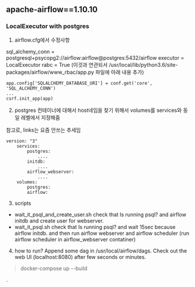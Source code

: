 apache-airflow==1.10.10
-------------



### LocalExecutor with postgres

1. airflow.cfg에서 수정사항

sql_alchemy_conn = postgresql+psycopg2://airflow:airflow@postgres:5432/airflow
executor = LocalExecutor
rabc = True (이것과 연관되서 /usr/local/lib/python3.6/site-packages/airflow/www_rbac/app.py 파일에 아래 내용 추가)
```
app.config['SQLALCHEMY_DATABASE_URI'] = conf.get('core', 'SQL_ALCHEMY_CONN')
...
csrf.init_app(app)
```

2. postgres 컨테이너에 대해서 host네임을 찾기 위해서 volumes를 services와 동일 레벨에서 지정해줌

참고로, links는 요즘 안쓰는 추세임
```
version: "3"
    services:
        postgres:
            ....
        initdb:
            ....
        airflow_webserver:
            ....
    volumes:
        postgres:
        airflow:
```


3. scripts

- wait_it_psql_and_create_user.sh
check that Is running psql? and airflow initdb and create user for webserver.
- wait_it_psql.sh
check that Is running psql? and wait 15sec because airflow initdb.
and then run airflow webserver and airflow scheduler (run airflow scheduler in airflow_webserver contatiner)


4. how to run?
Append some dag in /usr/local/airflow/dags. 
Check out the web UI (localhost:8080) after few seconds or minutes.
>docker-compose up --build


.